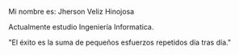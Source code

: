 
Mi nombre es: Jherson Veliz Hinojosa

Actualmente estudio Ingeniería Informatica.

"El éxito es la suma de pequeños esfuerzos repetidos día tras día."
